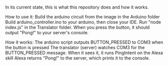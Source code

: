 In its current state, this is what this repository does and how it works.

How to use it:
Build the arduino circuit from the image in the Arduino folder
Build arduino_controller.ino to your arduino, then close your IDE.
Run "node index.js" in the Translator folder.
When you press the button, it should output "Pong!" to your server's console.

How it works:
The arduino script outputs BUTTON_PRESSED to COM3 when the button is pressed
The translator (server) watches COM3 for the BUTTON_PRESSED message. When it sees it, it runs PingIntent on the Alexa skill
Alexa returns "Pong!" to the server, which prints it to the console.
